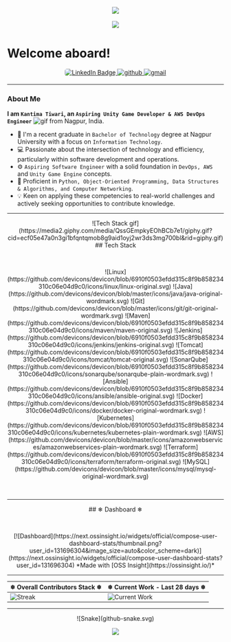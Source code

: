 <p align="center">
  <img src="https://capsule-render.vercel.app/api?type=waving&color=Black&text=Hello!&height=100&section=header"/>
</p>

<div align="center">
  <img src="https://i.giphy.com/media/v1.Y2lkPTc5MGI3NjExYm5vaHRnaGpjbXl0M2V2ZGo4Y3E3ZDlua2tmaDZidHVyNTdyazY0NiZlcD12MV9pbnRlcm5hbF9naWZfYnlfaWQmY3Q9cw/KzJkzjggfGN5Py6nkT/giphy.gif" width="200"/>
</div>

# Welcome aboard! 



<div  align="center">
  <a href="https://www.linkedin.com/in/kantima-tiwari/">
    <img src="https://img.shields.io/badge/LinkedIn-0A66C2?style=for-the-badge&logo=linkedin&logoColor=white" alt="LinkedIn Badge" style="border-radius: 5px;"/>
  </a>
  <a href="https://www.instagram.com/_t_t_2003/">
<img src=https://img.shields.io/badge/instagram-%2300acee.svg?color=AA336A&style=for-the-badge&logo=instagram&logoColor=white alt=github style="margin-bottom: 5px;" />
  </a>
  <a href="mailto:kantimatiwari1@gmail.com">
<img src=https://img.shields.io/badge/gmail-%2300acee.svg?color=EA4335&style=for-the-badge&logo=gmail&logoColor=white alt=gmail style="margin-bottom: 5px;" />
  </a>
</div>

---

### About Me
**I am `Kantima Tiwari`, an `Aspiring Unity Game Developer & AWS DevOps Engineer`** ![gif](https://media.giphy.com/media/WUlplcMpOCEmTGBtBW/giphy.gif) from Nagpur, India.
- :telescope: I'm a recent graduate in `Bachelor of Technology` degree at Nagpur University with a focus on `Information Technology`.
- :computer: Passionate about the intersection of technology and efficiency, particularly within software development and operations.
- :gear: `Aspiring Software Engineer` with a solid foundation in `DevOps, AWS` and `Unity Game Engine` concepts.
- :rocket: Proficient in `Python, Object-Oriented Programming, Data Structures & Algorithms, and Computer Networking`.
- :bulb: Keen on applying these competencies to real-world challenges and actively seeking opportunities to contribute knowledge.

---

<div align="center">
  ![Tech Stack gif](https://media2.giphy.com/media/QssGEmpkyEOhBCb7e1/giphy.gif?cid=ecf05e47a0n3gi1bfqntqmob8g9aid1oyj2wr3ds3mg700bl&rid=giphy.gif)  
  ## Tech Stack
</div>

&nbsp;

<div align="center">
  ![Linux](https://github.com/devicons/devicon/blob/6910f0503efdd315c8f9b858234310c06e04d9c0/icons/linux/linux-original.svg) ![Java](https://github.com/devicons/devicon/blob/master/icons/java/java-original-wordmark.svg) ![Git](https://github.com/devicons/devicon/blob/master/icons/git/git-original-wordmark.svg) ![Maven](https://github.com/devicons/devicon/blob/6910f0503efdd315c8f9b858234310c06e04d9c0/icons/maven/maven-original.svg)  
  ![Jenkins](https://github.com/devicons/devicon/blob/6910f0503efdd315c8f9b858234310c06e04d9c0/icons/jenkins/jenkins-original.svg) ![Tomcat](https://github.com/devicons/devicon/blob/6910f0503efdd315c8f9b858234310c06e04d9c0/icons/tomcat/tomcat-original.svg) ![SonarQube](https://github.com/devicons/devicon/blob/6910f0503efdd315c8f9b858234310c06e04d9c0/icons/sonarqube/sonarqube-plain-wordmark.svg) ![Ansible](https://github.com/devicons/devicon/blob/6910f0503efdd315c8f9b858234310c06e04d9c0/icons/ansible/ansible-original.svg)  
  ![Docker](https://github.com/devicons/devicon/blob/6910f0503efdd315c8f9b858234310c06e04d9c0/icons/docker/docker-original-wordmark.svg) ![Kubernetes](https://github.com/devicons/devicon/blob/6910f0503efdd315c8f9b858234310c06e04d9c0/icons/kubernetes/kubernetes-plain-wordmark.svg) ![AWS](https://github.com/devicons/devicon/blob/master/icons/amazonwebservices/amazonwebservices-plain-wordmark.svg) ![Terraform](https://github.com/devicons/devicon/blob/6910f0503efdd315c8f9b858234310c06e04d9c0/icons/terraform/terraform-original.svg)  
  ![MySQL](https://github.com/devicons/devicon/blob/master/icons/mysql/mysql-original-wordmark.svg)  
</div>

&nbsp;

---

<div align="center">
  ## ❄ Dashboard ❄
</div>

&nbsp;

<div align="center">
  [![Dashboard](https://next.ossinsight.io/widgets/official/compose-user-dashboard-stats/thumbnail.png?user_id=131696304&image_size=auto&color_scheme=dark)](https://next.ossinsight.io/widgets/official/compose-user-dashboard-stats?user_id=131696304)  
  *Made with [OSS Insight](https://ossinsight.io/)*
</div>

---

| ❄ Overall Contributors Stack ❄ | ❄ Current Work - Last 28 days ❄ |
| ----------- | ----------- |
| ![Streak](https://github-readme-streak-stats.herokuapp.com?user=kantimatiwari&theme=tokyonight&hide_border=true&card_height=210&border_radius=15) | ![Current Work](https://next.ossinsight.io/widgets/official/compose-currently-working-on/thumbnail.png?user_id=131696304&activity_type=all&image_size=auto&color_scheme=dark) |

---

<p align="center">
  ![Snake](github-snake.svg)
</p>

<p align="center">
  <img src="https://capsule-render.vercel.app/api?type=waving&color=gradient&height=100&section=footer"/>
</p>

